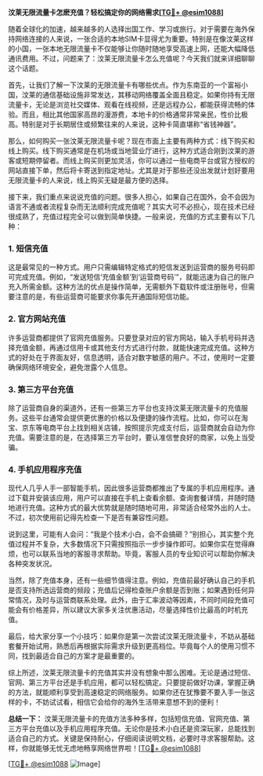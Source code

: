 **汶莱无限流量卡怎麽充值？轻松搞定你的网络需求[[TG💪+ @esim1088](https://t.me/s/esim1088)]**

随着全球化的加速，越来越多的人选择出国工作、学习或旅行。对于需要在海外保持网络连接的人来说，一张合适的本地SIM卡显得尤为重要。特别是在像汶莱这样的小国，一张本地无限流量卡不仅能够让你随时随地享受高速上网，还能大幅降低通讯费用。不过，问题来了：汶莱无限流量卡怎么充值呢？今天我们就来详细聊聊这个话题。

首先，让我们了解一下汶莱的无限流量卡有哪些优点。作为东南亚的一个富裕小国，汶莱的通信基础设施非常发达，其移动网络覆盖全面且稳定。如果你持有无限流量卡，无论是浏览社交媒体、观看在线视频，还是远程办公，都能获得流畅的体验。而且，相比其他国家高昂的漫游费，本地卡的价格通常非常亲民，性价比极高。特别是对于长期居住或频繁往来的人来说，这种卡简直堪称“省钱神器”。

那么，如何购买一张汶莱无限流量卡呢？现在市面上主要有两种方式：线下购买和线上购买。线下购买通常是在机场或当地营业厅进行，这种方式适合刚到汶莱的游客或短期停留者。而线上购买则更加灵活，你可以通过一些电商平台或官方授权的网站直接下单，然后将卡寄送到指定地址。尤其是对于那些还没出发就计划好要用无限流量卡的人来说，线上购买无疑是最方便的选择。

接下来，我们重点来说说充值的问题。很多人担心，如果自己在国外，会不会因为语言不通或者流程复杂而无法顺利完成充值呢？其实大可不必担心，现在技术已经很成熟了，充值过程完全可以做到简单快捷。一般来说，充值的方式主要有以下几种：

### 1. **短信充值**
这是最常见的一种方式。用户只需编辑特定格式的短信发送到运营商的服务号码即可完成充值。例如，“发送短信‘充值金额’到‘运营商号码’”，就能迅速为自己的账户充入所需金额。这种方法的优点是操作简单，无需额外下载软件或注册账号，但需要注意的是，有些运营商可能要求你事先开通国际短信功能。

### 2. **官方网站充值**
许多运营商都提供了官网充值服务。只要登录对应的官方网站，输入手机号码并选择充值金额，再通过信用卡或其他支付方式进行付款，就能快速完成充值。这种方式的好处在于界面友好，信息透明，适合对数字敏感的用户。不过，使用时一定要确保网络环境安全，避免泄露个人信息。

### 3. **第三方平台充值**
除了运营商自身的渠道外，还有一些第三方平台也支持汶莱无限流量卡的充值服务。这些平台通常会提供更优惠的价格以及便捷的操作流程。比如，你可以在淘宝、京东等电商平台上找到相关店铺，按照提示完成支付后，运营商就会自动为你充值。需要注意的是，在选择第三方平台时，要认准信誉良好的商家，以免上当受骗。

### 4. **手机应用程序充值**
现代人几乎人手一部智能手机，因此很多运营商都推出了专属的手机应用程序。通过下载并安装该应用，用户可以直接在手机上查看余额、查询套餐详情，并随时随地进行充值。这种方式的最大优势就是随时随地可用，非常适合经常外出的人士。不过，初次使用前记得先检查一下是否有兼容性问题。

说到这里，可能有人会问：“我是个技术小白，会不会搞砸？”别担心，其实整个充值过程并不复杂，大多数情况下只需按照指示一步步操作即可。如果你实在觉得麻烦，也可以联系当地的客服寻求帮助。毕竟，客服人员的专业知识可以帮助你解决各种突发状况。

当然，除了充值本身，还有一些细节值得注意。例如，充值前最好确认自己的手机是否支持所选运营商的频段；充值后记得检查账户余额是否到账；如果遇到任何异常情况，及时与运营商联系处理。此外，由于汇率波动等因素，不同时间段充值可能会有价格差异，所以建议大家多关注优惠活动，尽量选择性价比最高的时机充值。

最后，给大家分享一个小技巧：如果你是第一次尝试汶莱无限流量卡，不妨从基础套餐开始试用，熟悉后再根据实际需求升级到更高档位。毕竟每个人的使用习惯不同，找到最适合自己的方案才是最重要的。

综上所述，汶莱无限流量卡的充值其实并没有想象中那么困难。无论是通过短信、官网、第三方平台还是手机应用，都可以轻松搞定。只要提前做好功课，掌握正确的方法，就能顺利享受到高速稳定的网络服务。如果你还在犹豫要不要入手一张这样的卡，不妨试试看，相信它会给你的海外生活带来意想不到的便利！

**总结一下：** 汶莱无限流量卡的充值方法多种多样，包括短信充值、官网充值、第三方平台充值以及手机应用程序充值。无论你是技术小白还是资深玩家，总能找到适合自己的方式。关键是保持耐心，仔细阅读说明文档，必要时寻求客服帮助。这样，你就能够无忧无虑地畅享网络世界啦！[[TG💪+ @esim1088](https://t.me/s/esim1088)]

[[TG💪+ @esim1088](https://t.me/s/esim1088) ![Image](https://i.postimg.cc/4NQfJmqS/Snipaste-2025-05-13-00-14-12.png)]